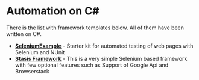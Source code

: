 # Automation on C#

There is the list with framework templates below. All of them have been written on C#. 

- [**SeleniumExample**](https://github.com/alexandervantrijffel/SeleniumExample) - Starter kit for automated testing of web pages with Selenium and NUnit 
- [**Stasis Framework**](https://github.com/Betancore/StasisFramework) - This is a very simple Selenium based framework with few optional features such as Support of Google Api and Browserstack 
